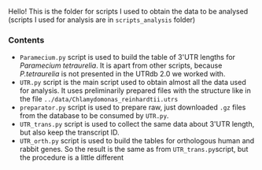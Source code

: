 Hello! This is the folder for scripts I used to obtain the data to be analysed (scripts I used for analysis are in `scripts_analysis` folder)


### Contents

- `Paramecium.py` script is used to build the table of 3'UTR lengths for *Paramecium tetraurelia*. It is apart from other scripts, because *P.tetraurelia* is not presented in the UTRdb 2.0 we worked with. 
- `UTR.py` script is the main script used to obtain almost all the data used for analysis. It uses preliminarily prepared files with the structure like in the file `../data/Chlamydomonas_reinhardtii.utrs`
- `preparator.py` script is used to prepare raw, just downloaded `.gz` files from the database to be consumed by `UTR.py`. 
- `UTR_trans.py` script is used to collect the same data about 3'UTR length, but also keep the transcript ID. 
- `UTR_orth.py` script is used to build the tables for orthologous human and rabbit genes. So the result is the same as from `UTR_trans.py`script, but the procedure is a little different
